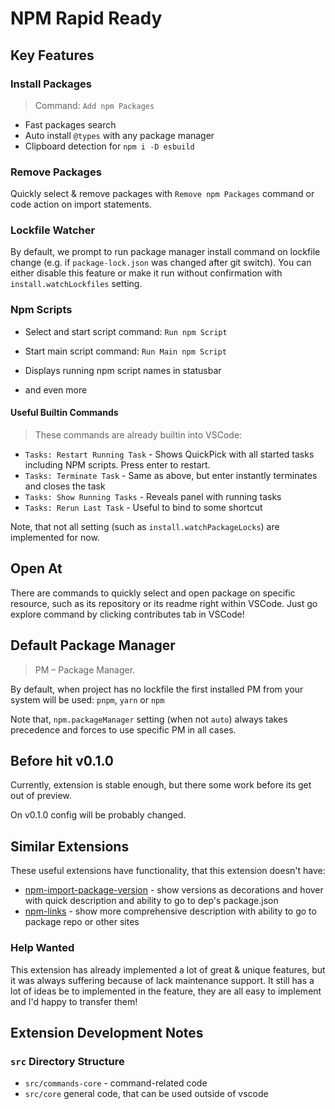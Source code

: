 # NPM Rapid Ready

## Key Features

### Install Packages

> Command: `Add npm Packages`

- Fast packages search
- Auto install `@types` with any package manager
- Clipboard detection for `npm i -D esbuild`

### Remove Packages

Quickly select & remove packages with `Remove npm Packages` command or code action on import statements.

### Lockfile Watcher

By default, we prompt to run package manager install command on lockfile change (e.g. if `package-lock.json` was changed after git switch). You can either disable this feature or make it run without confirmation with `install.watchLockfiles` setting.

### Npm Scripts

- Select and start script command: `Run npm Script`
- Start main script command: `Run Main npm Script`
- Displays running npm script names in statusbar

- and even more

#### Useful Builtin Commands

> These commands are already builtin into VSCode:

- `Tasks: Restart Running Task` - Shows QuickPick with all started tasks including NPM scripts. Press enter to restart.
- `Tasks: Terminate Task` - Same as above, but enter instantly terminates and closes the task
- `Tasks: Show Running Tasks` - Reveals panel with running tasks
- `Tasks: Rerun Last Task` - Useful to bind to some shortcut

Note, that not all setting (such as `install.watchPackageLocks`) are implemented for now.

## Open At

There are commands to quickly select and open package on specific resource, such as its repository or its readme right within VSCode. Just go explore command by clicking contributes tab in VSCode!

## Default Package Manager

> PM – Package Manager.

By default, when project has no lockfile the first installed PM from your system will be used: `pnpm`, `yarn` or `npm`

Note that, `npm.packageManager` setting (when not `auto`) always takes precedence and forces to use specific PM in all cases.

## Before hit v0.1.0

Currently, extension is stable enough, but there some work before its get out of preview.

On v0.1.0 config will be probably changed.

## Similar Extensions

These useful extensions have functionality, that this extension doesn't have:

- [npm-import-package-version](https://marketplace.visualstudio.com/items?itemName=axetroy.vscode-npm-import-package-version) - show versions as decorations and hover with quick description and ability to go to dep's package.json
- [npm-links](https://marketplace.visualstudio.com/items?itemName=Dolov.npm-links) - show more comprehensive description with ability to go to package repo or other sites

### Help Wanted

This extension has already implemented a lot of great & unique features, but it was always suffering because of lack maintenance support. It still has a lot of ideas be to implemented in the feature, they are all easy to implement and I'd happy to transfer them!

## Extension Development Notes

### `src` Directory Structure

- `src/commands-core` - command-related code
- `src/core` general code, that can be used outside of vscode

<!-- ## Auto Install

By default, whenever you change in editor and save package.json with dependencies removed or added, package manager with `install` command will be invoked.\

Also, by default whenever lockfiles are changed (usually because of git operations) `install` command also invoked. -->
